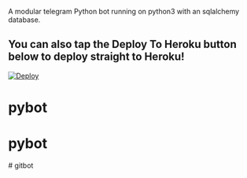 A modular telegram Python bot running on python3 with an sqlalchemy database.


## You can also tap the Deploy To Heroku button below to deploy straight to Heroku!

[![Deploy](https://www.herokucdn.com/deploy/button.svg)](https://heroku.com/deploy?template=https://github.com/webthreedev/Token-Buy-Tracker-TelegramBot)
# pybot
# pybot
#   g i t b o t  
 